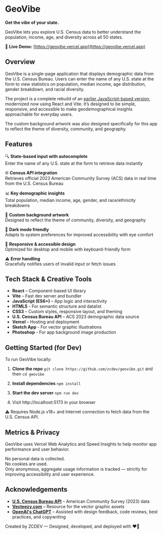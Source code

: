 # GeoVibe

**Get the <em>vibe</em> of your state.**

GeoVibe lets you explore U.S. Census data to better understand the population, income, age, and diversity across all 50 states.

🔗 **Live Demo:** [https://geovibe.vercel.app](https://geovibe.vercel.app)

## Overview

GeoVibe is a single-page application that displays demographic data from the U.S. Census Bureau. Users can enter the name of any U.S. state at the form to view statistics on population, median income, age distribution, gender breakdown, and racial diversity.

The project is a complete rebuild of an [earlier JavaScript-based version](https://github.com/zcdev/GeoVibe-old), modernized now using React and Vite. It’s designed to be simple, responsive, and accessible to make geodemographical insights approachable for everyday users.

The custom background artwork was also designed specifically for this app to reflect the theme of diversity, community, and geography.

## Features

🔍 **State-based input with autocomplete**
<br />Enter the name of any U.S. state at the form to retrieve data instantly

🌐 **Census API integration**
<br />Retrieves official 2023 American Community Survey (ACS) data in real time from the U.S. Census Bureau

📊 **Key demographic insights**
<br />Total population, median income, age, gender, and race/ethnicity breakdowns

🎨 **Custom background artwork**
<br />Designed to reflect the theme of community, diversity, and geography

🌙 **Dark mode friendly**
<br />Adapts to system preferences for improved accessibility with eye comfort

📱 **Responsive & accessible design**
<br />Optimized for desktop and mobile with keyboard-friendly form

⚠️ **Error handling**
<br />Gracefully notifies users of invalid input or fetch issues

## Tech Stack & Creative Tools

- **React** – Component-based UI library
- **Vite** – Fast dev server and bundler
- **JavaScript (ES6+)** – App logic and interactivity
- **HTML5** - For semantic structure and datalist
- **CSS3** – Custom styles, responsive layout, and theming
- **U.S. Census Bureau API** – ACS 2023 demographic data source
- **Vercel** – Hosting and deployment
- **Sketch App** - For vector graphic illustrations
- **Photoshop** - For app background image production

## Getting Started (for Dev)

To run GeoVibe locally:

1. **Clone the repo**
`git clone https://github.com/zcdev/geovibe.git` and then `cd geovibe`

2. **Install dependencies**
`npm install`

3. **Start the dev server**
`npm run dev`

4. Visit http://localhost:5173 in your browser

⚠️ Requires Node.js v18+ and Internet connection to fetch data from the U.S. Census API.

## Metrics & Privacy

GeoVibe uses Vercel Web Analytics and Speed Insights to help monitor app performance and user behavior.

No personal data is collected.  
No cookies are used.  
Only anonymous, aggregate usage information is tracked — strictly for improving accessibility and user experience.

## Acknowledgements

- **[U.S. Census Bureau API](https://www.census.gov/data.html)** – American Community Survey (2023) data
- **[Vecteezy.com](https://www.vecteezy.com)** – Resource for the vector graphic assets
- **[OpenAI's ChatGPT](https://chatgpt.com)** – Assisted with design feedback, code reviews, best practices, and copywriting

Created by ZCDEV — Designed, developed, and deployed with ❤️‍🔥